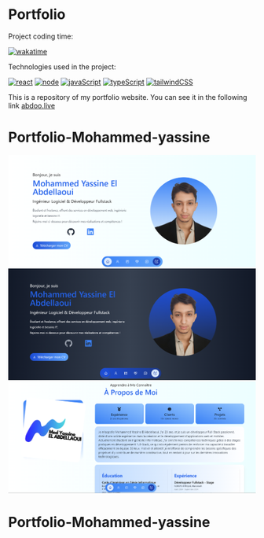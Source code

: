 # Portfolio

Project coding time: 

[![wakatime](https://wakatime.com/badge/user/28002732-b093-40f5-9988-77b935d8c4ea/project/30c8ef83-db1d-4a6f-be74-6a937c2283a2.svg)](https://wakatime.com/badge/user/28002732-b093-40f5-9988-77b935d8c4ea/project/30c8ef83-db1d-4a6f-be74-6a937c2283a2)

Technologies used in the project:

[![react](https://badges.aleen42.com/src/react.svg)](https://badges.aleen42.com/src/react.svg)
[![node](https://badges.aleen42.com/src/node.svg)](https://badges.aleen42.com/src/node.svg)
[![javaScript](https://badges.aleen42.com/src/javascript.svg)](https://badges.aleen42.com/src/javascript.svg)
[![typeScript](https://badges.aleen42.com/src/typescript.svg)](https://badges.aleen42.com/src/typescript.svg)
[![tailwindCSS](https://badges.aleen42.com/src/tailwindcss.svg)](https://badges.aleen42.com/src/tailwindcss.svg)

This is a repository of my portfolio website.
You can see it in the following link [abdoo.live](https://abdoo.live)

# Portfolio-Mohammed-yassine

![portfolio image 1](https://github.com/MYAbdellaoui/Portfolio-Mohammed-yassine/blob/main/public/images/projects/portfolio/portfolio1.png?raw=true)
![portfolio image 2](https://github.com/MYAbdellaoui/Portfolio-Mohammed-yassine/blob/main/public/images/projects/portfolio/portfolio2.png?raw=true)
![portfolio image 3](https://github.com/MYAbdellaoui/Portfolio-Mohammed-yassine/blob/main/public/images/projects/portfolio/portfolio3.png?raw=true)

# Portfolio-Mohammed-yassine

